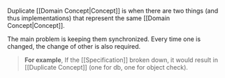 Duplicate [[Domain Concept|Concept]] is when there are two things (and thus implementations) that represent the same [[Domain Concept|Concept]].

The main problem is keeping them synchronized.
Every time one is changed, the change of other is also required.

> **For example**, 
> If the [[Specification]] broken down, it would result in [[Duplicate Concept]] (one for db, one for object check).
